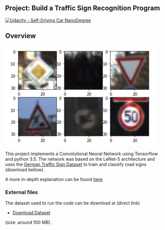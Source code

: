 ## Project: Build a Traffic Sign Recognition Program
[![Udacity - Self-Driving Car NanoDegree](https://s3.amazonaws.com/udacity-sdc/github/shield-carnd.svg)](http://www.udacity.com/drive)

Overview
---

![alt text](examples/dataset-images.png)

This project implements a Convolutional Neural Network using Tensorflow and python 3.5. The network was based on the LeNet-5 architecture and uses the [German Traffic Sign Dataset](http://benchmark.ini.rub.de/?section=gtsrb&subsection=dataset) to train and classify road signs (download bellow). 

A more in-depth explanation can be found [here](https://github.com/dhiegomaga/Traffic-Sign-Classifier-Project/blob/master/writeup.md)

### External files

The dataset used to run the code can be download at (direct link)

* [Download Dataset](https://s3-us-west-1.amazonaws.com/udacity-selfdrivingcar/traffic-signs-data.zip)

(size: around 100 MB).

